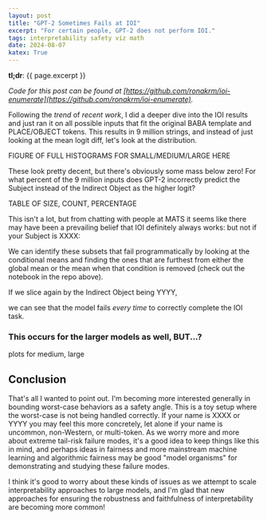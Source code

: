 ```yaml
---
layout: post
title: "GPT-2 Sometimes Fails at IOI"
excerpt: "For certain people, GPT-2 does not perform IOI."
tags: interpretability safety viz math
date: 2024-08-07
katex: True
---
```


__tl;dr__: {{ page.excerpt }}

_Code for this post can be found at [https://github.com/ronakrm/ioi-enumerate](https://github.com/ronakrm/ioi-enumerate)._

Following the _trend_ of _recent_ _work_,
I did a deeper dive into the IOI results and just
ran it on all possible inputs that fit the original BABA
template and PLACE/OBJECT tokens.
This results in 9 million strings, and instead 
of just looking at the mean logit diff, let's look at the distribution.

FIGURE OF FULL HISTOGRAMS FOR SMALL/MEDIUM/LARGE HERE

These look pretty decent, but there's obviously some mass below zero!
For what percent of the 9 million inputs does GPT-2 incorrectly predict
the Subject instead of the Indirect Object as the higher logit?

TABLE OF SIZE, COUNT, PERCENTAGE

This isn't a lot, but from chatting with people at MATS it seems like 
there may have been a prevailing belief that IOI definitely always works:
but not if your Subject is XXXX:

We can identify these subsets that fail programmatically by looking
at the conditional means and finding the ones that are furthest from
either the global mean or the mean when that condition is removed
(check out the notebook in the repo above).

If we slice again by the Indirect Object being YYYY,


we can see that the model fails _every time_ to correctly complete the IOI task.

### This occurs for the larger models as well, BUT...?
plots for medium, large



## Conclusion
That's all I wanted to point out. I'm becoming more interested
generally in bounding worst-case behaviors as a safety angle.
This is a toy setup where the worst-case is not being handled correctly.
If your name is XXXX or YYYY you may feel this more concretely,
let alone if your name is uncommon, non-Western, or multi-token.
As we worry more and more about extreme tail-risk failure modes,
it's a good idea to keep things like this in mind, and perhaps
ideas in fairness and more mainstream machine learning and 
algorithmic fairness may be good "model organisms" for demonstrating
and studying these failure modes.  

I think it's good to worry about these kinds of issues as we attempt
to scale interpretability approaches to large models, and I'm
glad that new approaches for ensuring the robustness and faithfulness 
of interpretability are becoming more common!
